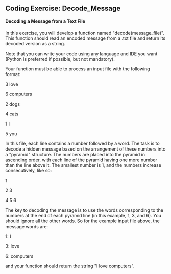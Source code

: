 ## Coding Exercise:  Decode_Message
#### Decoding a Message from a Text File

In this exercise, you will develop a function named "decode(message_file)". This function should read an encoded message from a .txt file and return its decoded version as a string.

Note that you can write your code using any language and IDE you want (Python is preferred if possible, but not mandatory).

Your function must be able to process an input file with the following format:

3 love

6 computers

2 dogs

4 cats

1 I

5 you

In this file, each line contains a number followed by a word. The task is to decode a hidden message based on the arrangement of these numbers into a "pyramid" structure. The numbers are placed into the pyramid in ascending order, with each line of the pyramid having one more number than the line above it. The smallest number is 1, and the numbers increase consecutively, like so:

  1
  
 2 3
 
4 5 6

The key to decoding the message is to use the words corresponding to the numbers at the end of each pyramid line (in this example, 1, 3, and 6). You should ignore all the other words. So for the example input file above, the message words are:

1: I

3: love

6: computers

and your function should return the string "I love computers".


